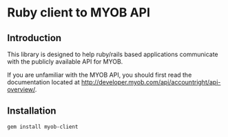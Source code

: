 Ruby client to MYOB API
===========

Introduction
------------

This library is designed to help ruby/rails based applications communicate with the publicly available API for MYOB.

If you are unfamiliar with the MYOB API, you should first read the documentation located at http://developer.myob.com/api/accountright/api-overview/.

Installation
------------

    gem install myob-client
    
